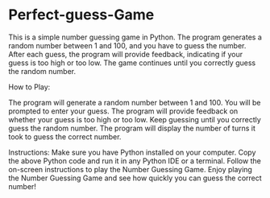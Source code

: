 # Perfect-guess-Game

This is a simple number guessing game in Python. 
The program generates a random number between 1 and 100, and you have to guess the number. 
After each guess, the program will provide feedback, indicating if your guess is too high or too low. 
The game continues until you correctly guess the random number.

How to Play:

The program will generate a random number between 1 and 100.
You will be prompted to enter your guess.
The program will provide feedback on whether your guess is too high or too low.
Keep guessing until you correctly guess the random number.
The program will display the number of turns it took to guess the correct number.

Instructions:
Make sure you have Python installed on your computer.
Copy the above Python code and run it in any Python IDE or a terminal.
Follow the on-screen instructions to play the Number Guessing Game.
Enjoy playing the Number Guessing Game and see how quickly you can guess the correct number!
